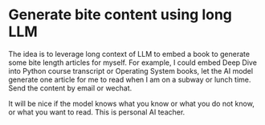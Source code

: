 # Generate bite content using long LLM

The idea is to leverage long context of LLM to embed a book to generate some bite length articles for myself. 
For example, I could embed Deep Dive into Python course transcript or Operating System books, let the AI model generate 
one article for me to read when I am on a subway or lunch time. Send the content by email or wechat.

It will be nice if the model knows what you know or what you do not know, or what you want to read. This is personal AI teacher.

